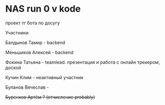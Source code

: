 # NAS run 0 v kode
проект тг бота по досугу

Участники:

Балдынов Тамир - backend

Меньшиков Алексей - backend

Фокина Татьяна - teamlead. презентация и работа с онлайн трекером, доской

Кучин Клим - неактивный участник

Буланов Вячеслав -

~~Буренков Артём ? (отчисление probably)~~


